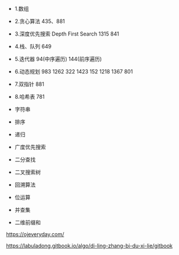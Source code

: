 - 1.数组

- 2.贪心算法
  435、881

- 3.深度优先搜索 Depth First Search
  1315 841

- 4.栈、队列
  649

- 5.迭代器
  94(中序遍历) 144(前序遍历)

- 6.动态规划
  983 1262 322 1423 152 1218 1367 801

- 7.双指针
  881

- 8.哈希表
  781

* 字符串

* 排序

- 递归

- 广度优先搜索

* 二分查找

* 二叉搜索树

- 回溯算法

- 位运算

* 并查集

- 二维前缀和

https://ojeveryday.com/

https://labuladong.gitbook.io/algo/di-ling-zhang-bi-du-xi-lie/gitbook
